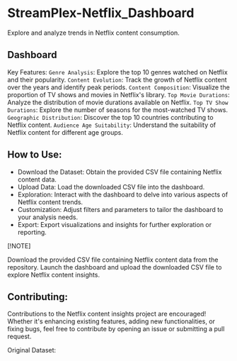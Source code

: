# StreamPlex-Netflix_Dashboard
Explore and analyze trends in Netflix content consumption.

## Dashboard

Key Features:
`Genre Analysis`: Explore the top 10 genres watched on Netflix and their popularity.
`Content Evolution`: Track the growth of Netflix content over the years and identify peak periods.
`Content Composition`: Visualize the proportion of TV shows and movies in Netflix's library.
`Top Movie Durations`: Analyze the distribution of movie durations available on Netflix.
`Top TV Show Durations`: Explore the number of seasons for the most-watched TV shows.
`Geographic Distribution`: Discover the top 10 countries contributing to Netflix content.
`Audience Age Suitability`: Understand the suitability of Netflix content for different age groups.

## How to Use:
- Download the Dataset: Obtain the provided CSV file containing Netflix content data.
- Upload Data: Load the downloaded CSV file into the dashboard.
- Exploration: Interact with the dashboard to delve into various aspects of Netflix content trends.
- Customization: Adjust filters and parameters to tailor the dashboard to your analysis needs.
- Export: Export visualizations and insights for further exploration or reporting.

[!NOTE]

Download the provided CSV file containing Netflix content data from the repository.
Launch the dashboard and upload the downloaded CSV file to explore Netflix content insights.

## Contributing:
Contributions to the Netflix content insights project are encouraged! Whether it's enhancing existing features, adding new functionalities, or fixing bugs, feel free to contribute by opening an issue or submitting a pull request.

Original Dataset:
